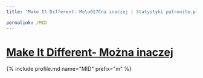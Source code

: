```yaml
---
title: "Make It Different- Mo\u017Cna inaczej | Statystyki patronite.pl | Patromierz"

permalink: /MID
---
```


# [Make It Different- Można inaczej](https://patronite.pl/MID)

{% include profile.md name="MID" prefix="m" %}

